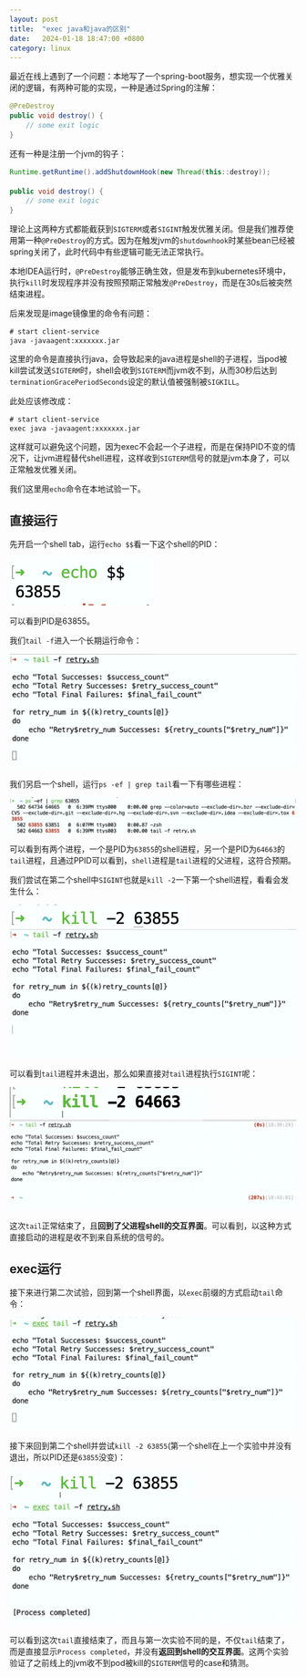```yaml
---
layout: post
title:  "exec java和java的区别"
date:   2024-01-18 18:47:00 +0800
category: linux
---
```


最近在线上遇到了一个问题：本地写了一个spring-boot服务，想实现一个优雅关闭的逻辑，有两种可能的实现，一种是通过Spring的注解：
```java
@PreDestroy
public void destroy() {
	// some exit logic
}
```

还有一种是注册一个jvm的钩子：

```java
Runtime.getRuntime().addShutdownHook(new Thread(this::destroy));

public void destroy() {
	// some exit logic
}
```

理论上这两种方式都能截获到`SIGTERM`或者`SIGINT`触发优雅关闭。但是我们推荐使用第一种`@PreDestroy`的方式。因为在触发jvm的`shutdownhook`时某些bean已经被spring关闭了，此时代码中有些逻辑可能无法正常执行。

本地IDEA运行时，`@PreDestroy`能够正确生效，但是发布到kubernetes环境中，执行`kill`时发现程序并没有按照预期正常触发`@PreDestroy`，而是在30s后被突然结束进程。

后来发现是image镜像里的命令有问题：
```shell
# start client-service
java -javaagent:xxxxxxx.jar
```

这里的命令是直接执行java，会导致起来的java进程是shell的子进程，当pod被kill尝试发送`SIGTERM`时，shell会收到`SIGTERM`而jvm收不到，从而30秒后达到`terminationGracePeriodSeconds`设定的默认值被强制被`SIGKILL`。

此处应该修改成：
```shell
# start client-service
exec java -javaagent:xxxxxxx.jar
```
这样就可以避免这个问题，因为exec不会起一个子进程，而是在保持PID不变的情况下，让jvm进程替代shell进程，这样收到`SIGTERM`信号的就是jvm本身了，可以正常触发优雅关闭。

我们这里用`echo`命令在本地试验一下。

## 直接运行

先开启一个shell tab，运行`echo $$`看一下这个shell的PID：

![get shell pid](/PNG/get_shell_pid.png)

可以看到PID是63855。

我们`tail -f`进入一个长期运行命令：

![tail -f](/PNG/tail_-f_without_exec.png)

我们另启一个shell，运行`ps -ef | grep tail`看一下有哪些进程：

![ps -ef | grep tail](/PNG/ps_-ef_|_grep_tail.png)

可以看到有两个进程，一个是PID为`63855`的shell进程，另一个是PID为`64663`的`tail`进程，且通过PPID可以看到，`shell`进程是`tail`进程的父进程，这符合预期。

我们尝试在第二个shell中`SIGINT`也就是`kill -2`一下第一个shell进程，看看会发生什么：

![kill -2 63855](/PNG/kill_-2_63855.png)
![tail alive](/PNG/tail_alive.png)

可以看到`tail`进程并未退出，那么如果直接对`tail`进程执行`SIGINT`呢：

![kill -2 64663](/PNG/kill_-2_64663.png)
![tail exit](/PNG/tail_exit.png)

这次`tail`正常结束了，且**回到了父进程shell的交互界面**。可以看到，以这种方式直接启动的进程是收不到来自系统的信号的。

## exec运行

接下来进行第二次试验，回到第一个shell界面，以`exec`前缀的方式启动`tail`命令：

![tail -f with exec](/PNG/tail_-f_with_exec.png)

接下来回到第二个shell并尝试`kill -2 63855`(第一个shell在上一个实验中并没有退出，所以PID还是`63855`没变)：

![kill -2 63855 2nd](/PNG/kill_-2_63855_2.png)
![Process completed](/PNG/Process_completed.png)

可以看到这次`tail`直接结束了，而且与第一次实验不同的是，不仅`tail`结束了，而是直接显示`Process completed`，并没有**返回到shell的交互界面**。这两个实验验证了之前线上的jvm收不到pod被kill的`SIGTERM`信号的case和猜测。